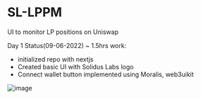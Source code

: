 # SL-LPPM
UI to monitor LP positions on Uniswap

Day 1 Status(09-06-2022) ~ 1.5hrs work:
 * initialized repo with nextjs
 * Created basic UI with Solidus Labs logo 
 * Connect wallet button implemented using Moralis, web3uikit

![image](https://user-images.githubusercontent.com/72988597/172757987-7ef42359-8477-42ee-96d0-2e0ee4cf35cd.png)
